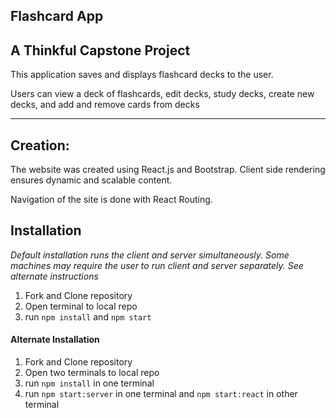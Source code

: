 ## Flashcard App

## A Thinkful Capstone Project

This application saves and displays flashcard decks to the user. 

Users can view a deck of flashcards, edit decks, study decks, create new decks, and add and remove cards from decks

---

## Creation:

The website was created using React.js and Bootstrap. Client side rendering ensures dynamic and scalable content. 

Navigation of the site is done with React Routing.

## Installation

*Default installation runs the client and server simultaneously. Some machines may require the user to run client and server separately. See alternate instructions*

1. Fork and Clone repository
2. Open terminal to local repo
3. run ```npm install``` and ```npm start```  

#### Alternate Installation

1. Fork and Clone repository
2. Open two terminals to local repo
3. run ```npm install``` in one terminal
4. run ```npm start:server``` in one terminal and ```npm start:react``` in other terminal
